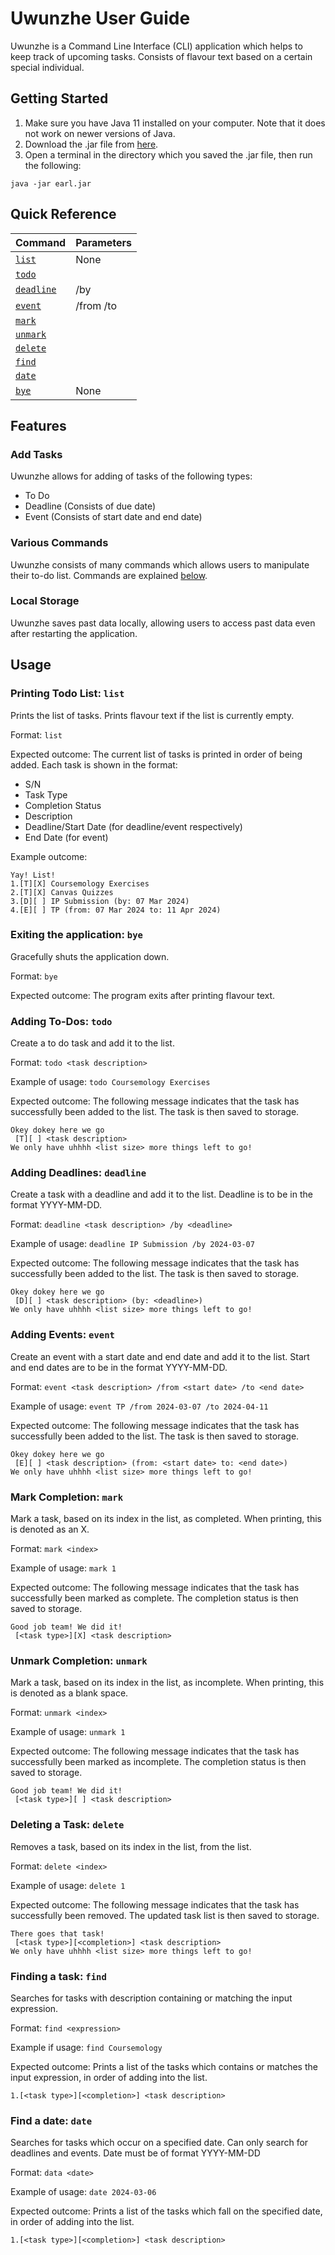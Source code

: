 # Uwunzhe User Guide

Uwunzhe is a Command Line Interface (CLI) application which helps to keep track of upcoming tasks.
Consists of flavour text based on a certain special individual.

## Getting Started

1. Make sure you have Java 11 installed on your computer. Note that it does not work on newer versions of Java.
2. Download the .jar file from [here](https://github.com/1simjustin/ip/releases).
3. Open a terminal in the directory which you saved the .jar file, then run the following:
```
java -jar earl.jar
```

## Quick Reference
|Command                                    |Parameters                          |
|-------------------------------------------|------------------------------------|
|[`list`](#printing-todo-list-list)         |None                                |
|[`todo`](#adding-to-dos-todo)              |<task name>                         |
|[`deadline`](#adding-deadlines-deadline)   |<task name> /by <deadline>          |
|[`event`](#adding-events-event)            |<task name> /from <start> /to <end> |
|[`mark`](#mark-completion-mark)            |<index>                             |
|[`unmark`](#unmark-completion-unmark)      |<index>                             |
|[`delete`](#deleting-a-task-delete)        |<index>                             |
|[`find`](#finding-a-task-find)             |<description experession>           |
|[`date`](#find-a-date-date)                |<date>                              |
|[`bye`](#exiting-the-application-bye)      |None                                |

## Features 

### Add Tasks

Uwunzhe allows for adding of tasks of the following types:
- To Do
- Deadline (Consists of due date)
- Event (Consists of start date and end date)

### Various Commands

Uwunzhe consists of many commands which allows users to manipulate their to-do list.
Commands are explained [below](#Usage).

### Local Storage

Uwunzhe saves past data locally, allowing users to access past data even after restarting the application.

## Usage

### Printing Todo List: `list`

Prints the list of tasks.
Prints flavour text if the list is currently empty.

Format: `list`

Expected outcome:
The current list of tasks is printed in order of being added.
Each task is shown in the format:
- S/N
- Task Type
- Completion Status
- Description
- Deadline/Start Date (for deadline/event respectively)
- End Date (for event)

Example outcome:
```
Yay! List!
1.[T][X] Coursemology Exercises
2.[T][X] Canvas Quizzes
3.[D][ ] IP Submission (by: 07 Mar 2024)
4.[E][ ] TP (from: 07 Mar 2024 to: 11 Apr 2024)
```

### Exiting the application: `bye`
Gracefully shuts the application down.

Format: `bye`

Expected outcome:
The program exits after printing flavour text.

### Adding To-Dos: `todo`

Create a to do task and add it to the list.

Format: `todo <task description>`

Example of usage: `todo Coursemology Exercises`

Expected outcome:
The following message indicates that the task has successfully been added to the list.
The task is then saved to storage.
```
Okey dokey here we go
 [T][ ] <task description>
We only have uhhhh <list size> more things left to go!
```

### Adding Deadlines: `deadline`

Create a task with a deadline and add it to the list.
Deadline is to be in the format YYYY-MM-DD.

Format: `deadline <task description> /by <deadline>`

Example of usage: `deadline IP Submission /by 2024-03-07`

Expected outcome:
The following message indicates that the task has successfully been added to the list.
The task is then saved to storage.
```
Okey dokey here we go
 [D][ ] <task description> (by: <deadline>)
We only have uhhhh <list size> more things left to go!
```

### Adding Events: `event`

Create an event with a start date and end date and add it to the list.
Start and end dates are to be in the format YYYY-MM-DD.

Format: `event <task description> /from <start date> /to <end date>`

Example of usage: `event TP /from 2024-03-07 /to 2024-04-11`

Expected outcome:
The following message indicates that the task has successfully been added to the list.
The task is then saved to storage.
```
Okey dokey here we go
 [E][ ] <task description> (from: <start date> to: <end date>)
We only have uhhhh <list size> more things left to go!
```

### Mark Completion: `mark`

Mark a task, based on its index in the list, as completed.
When printing, this is denoted as an X.

Format: `mark <index>`

Example of usage: `mark 1`

Expected outcome:
The following message indicates that the task has successfully been marked as complete.
The completion status is then saved to storage.
```
Good job team! We did it!
 [<task type>][X] <task description>
```

### Unmark Completion: `unmark`

Mark a task, based on its index in the list, as incomplete.
When printing, this is denoted as a blank space.

Format: `unmark <index>`

Example of usage: `unmark 1`

Expected outcome:
The following message indicates that the task has successfully been marked as incomplete.
The completion status is then saved to storage.
```
Good job team! We did it!
 [<task type>][ ] <task description>
```

### Deleting a Task: `delete`

Removes a task, based on its index in the list, from the list.

Format: `delete <index>`

Example of usage: `delete 1`

Expected outcome:
The following message indicates that the task has successfully been removed.
The updated task list is then saved to storage.
```
There goes that task!
 [<task type>][<completion>] <task description>
We only have uhhhh <list size> more things left to go!
```

### Finding a task: `find`

Searches for tasks with description containing or matching the input expression.

Format: `find <expression>`

Example if usage: `find Coursemology`

Expected outcome:
Prints a list of the tasks which contains or matches the input expression, in order of adding into the list.
```
1.[<task type>][<completion>] <task description>
```

### Find a date: `date`

Searches for tasks which occur on a specified date.
Can only search for deadlines and events.
Date must be of format YYYY-MM-DD

Format: `data <date>`

Example of usage: `date 2024-03-06`

Expected outcome:
Prints a list of the tasks which fall on the specified date, in order of adding into the list.
```
1.[<task type>][<completion>] <task description>
```